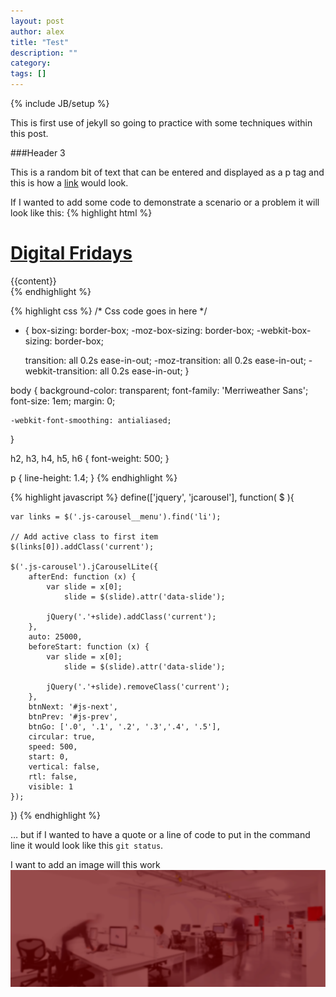 ```yaml
---
layout: post
author: alex
title: "Test"
description: ""
category: 
tags: []
---
```

{% include JB/setup %}

This is first use of jekyll so going to practice with some techniques within this post.

###Header 3

This is a random bit of text that can be entered and displayed as a p tag and this is how a [link](https://github.com/stormcreative) would look.

If I wanted to add some code to demonstrate a scenario or a problem it will look like this:
{% highlight html %}
<!doctype html>
<!--[if IE 7]><html lang="en"><![endif]-->
<!--[if IE 8]><html lang="en"><![endif]-->
<!--[if IE 9]><html lang="en"><![endif]-->
<!--[if gt IE 9]><!--> <html lang="en"> <!--<![endif]-->
<head>
    <meta charset="utf-8" />
    <title>Storm Creative Digital Media Blog</title>
    <script src="assets/scripts/utils/modernizr.min.js"></script>
    <meta name="author" content="Storm Creative" />
    <meta name="viewport" content="width=device-width, initial-scale=1.0" />
    <link type="text/plain" rel="author" href="humans.txt" />
    <link rel="stylesheet" href="/assets/styles/styles.css" />
    <link rel="stylesheet" href="/assets/styles/pygments.css">
</head>
	<body>
		<div class="header">
			<h1><a href="/">Digital Fridays</a></h1>
			<a href="/lab.html" class="icon-beaker" title="The Lab"></a>
		</div>
		<div class="container">
			<div class="posts">
			{{content}}	
			</div>
		</div>
	</body>
</html>
{% endhighlight %}

{% highlight css %}
/* Css code goes in here */

* {
	box-sizing: border-box;
	-moz-box-sizing: border-box;
	-webkit-box-sizing: border-box;

	transition: all 0.2s ease-in-out;
	-moz-transition: all 0.2s ease-in-out;
	-webkit-transition: all 0.2s ease-in-out;
}

body {
	background-color: transparent;
	font-family: 'Merriweather Sans';
	font-size: 1em;
	margin: 0;

	-webkit-font-smoothing: antialiased;
}

h2, h3, h4, h5, h6 {
	font-weight: 500;
}

p {
	line-height: 1.4;
}
{% endhighlight %}

{% highlight javascript %}
define(['jquery', 'jcarousel'], function( $ ){

    var links = $('.js-carousel__menu').find('li');
    
    // Add active class to first item
    $(links[0]).addClass('current');

    $('.js-carousel').jCarouselLite({
        afterEnd: function (x) {
            var slide = x[0];
                slide = $(slide).attr('data-slide');
            
            jQuery('.'+slide).addClass('current');
        },
        auto: 25000,
        beforeStart: function (x) {
            var slide = x[0];
                slide = $(slide).attr('data-slide');
            
            jQuery('.'+slide).removeClass('current');
        },
        btnNext: '#js-next',
        btnPrev: '#js-prev',
        btnGo: ['.0', '.1', '.2', '.3','.4', '.5'],
        circular: true,
        speed: 500,
        start: 0,
        vertical: false,
        rtl: false,
        visible: 1
    });
})
{% endhighlight %}

&hellip; but if I wanted to have a quote or a line of code to put in the command line it would look like this `git status`.

I want to add an image will this work <img src="/assets/images/bg-header.png">